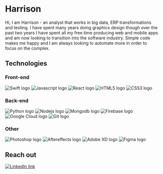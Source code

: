 # Harrison
Hi, I am Harrison - an analyst that works in big data, ERP transformations and testing. I have spent many years doing graphics design though over the past two years I have spent all my free time producing web and mobile apps and am now looking to transition into the software industry. Simple code makes me happy and I am always looking to automate more in order to focus on the complex.

## Technologies
### Front-end
![Swift logo](https://img.icons8.com/color/2x/swift.png) 
![Javascript logo](https://img.icons8.com/color/2x/javascript.png) 
![React logo](https://img.icons8.com/color/2x/react-native.png)
![HTML5 logo](https://img.icons8.com/color/2x/html-5.png)
![CSS3 logo](https://img.icons8.com/fluency/2x/css3.png)

### Back-end

![Python logo](https://img.icons8.com/color/2x/python.png)
![Nodejs logo](https://img.icons8.com/color/2x/nodejs.png)
![Mongodb logo](https://i.imgur.com/GE8PHoA.png)
![Firebase logo](https://img.icons8.com/color/2x/firebase.png)
![Google Cloud logo](https://img.icons8.com/color/2x/google-cloud.png)
![Git logo](https://img.icons8.com/color/2x/git.png)

### Other
![Photoshop logo](https://img.icons8.com/color/2x/adobe-photoshop.png)
![Aftereffects logo](https://img.icons8.com/color/2x/adobe-after-effects.png)
![Adobe XD logo](https://img.icons8.com/color/2x/adobe-xd.png)
![Figma logo](https://img.icons8.com/color/2x/figma.png)

## Reach out
[![LinkedIn link](https://img.icons8.com/external-tal-revivo-color-tal-revivo/2x/external-linkedin-in-logo-used-for-professional-networking-logo-color-tal-revivo.png)](https://www.linkedin.com/in/harrison-o-476a2216b/)


<!---
hao441/hao441 is a ✨ special ✨ repository because its `README.md` (this file) appears on your GitHub profile.
You can click the Preview link to take a look at your changes.
--->
<!-- ![Mysql logo](https://img.icons8.com/fluency/2x/mysql-logo.png) -->
<!--  ![Typescript logo](https://img.icons8.com/fluency/2x/typescript--v2.png) -->
<!-- ![Kotlin logo](https://img.icons8.com/color/2x/kotlin.png) -->
